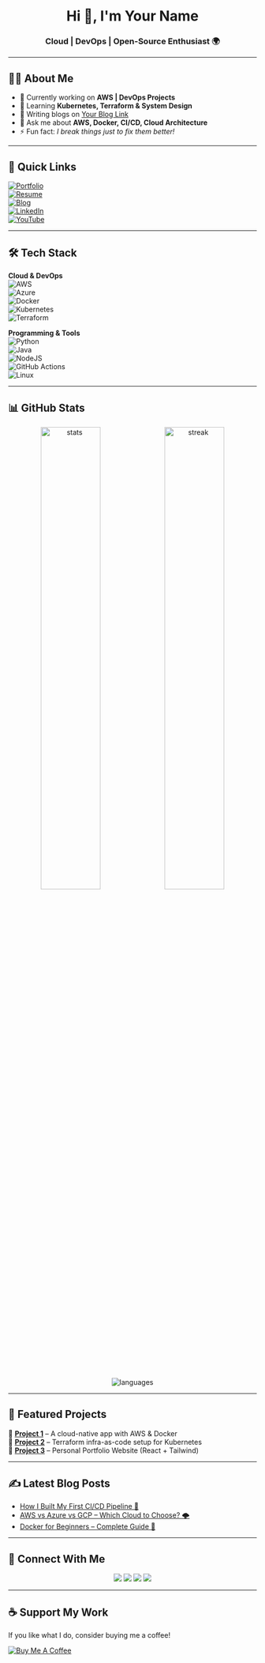 <!-- Header Section -->
<h1 align="center">Hi 👋, I'm Your Name</h1>
<h3 align="center">Cloud | DevOps | Open-Source Enthusiast 🌍</h3>

---

<!-- About Me -->
## 👨‍💻 About Me  
- 🔭 Currently working on **AWS | DevOps Projects**  
- 🌱 Learning **Kubernetes, Terraform & System Design**  
- 📝 Writing blogs on [Your Blog Link](#)  
- 💬 Ask me about **AWS, Docker, CI/CD, Cloud Architecture**  
- ⚡ Fun fact: *I break things just to fix them better!*  

---

<!-- Quick Links -->
## 🔗 Quick Links  
[![Portfolio](https://img.shields.io/badge/My-Portfolio-blue?style=for-the-badge&logo=vercel)](#)  
[![Resume](https://img.shields.io/badge/My-Resume-green?style=for-the-badge&logo=readme)](#)  
[![Blog](https://img.shields.io/badge/Blog-orange?style=for-the-badge&logo=hashnode)](#)  
[![LinkedIn](https://img.shields.io/badge/LinkedIn-0077B5?style=for-the-badge&logo=linkedin)](https://linkedin.com/in/yourprofile)  
[![YouTube](https://img.shields.io/badge/YouTube-FF0000?style=for-the-badge&logo=youtube)](https://youtube.com/@yourchannel)  

---

<!-- Tech Stack -->
## 🛠️ Tech Stack  

**Cloud & DevOps**  
![AWS](https://img.shields.io/badge/AWS-%23FF9900.svg?style=for-the-badge&logo=amazon-aws&logoColor=white)  
![Azure](https://img.shields.io/badge/Azure-%230072C6.svg?style=for-the-badge&logo=microsoftazure&logoColor=white)  
![Docker](https://img.shields.io/badge/Docker-2496ED.svg?style=for-the-badge&logo=docker&logoColor=white)  
![Kubernetes](https://img.shields.io/badge/Kubernetes-326CE5.svg?style=for-the-badge&logo=kubernetes&logoColor=white)  
![Terraform](https://img.shields.io/badge/Terraform-7B42BC.svg?style=for-the-badge&logo=terraform&logoColor=white)  

**Programming & Tools**  
![Python](https://img.shields.io/badge/Python-3776AB.svg?style=for-the-badge&logo=python&logoColor=white)  
![Java](https://img.shields.io/badge/Java-ED8B00.svg?style=for-the-badge&logo=openjdk&logoColor=white)  
![NodeJS](https://img.shields.io/badge/Node.js-43853D.svg?style=for-the-badge&logo=node.js&logoColor=white)  
![GitHub Actions](https://img.shields.io/badge/GitHub%20Actions-2088FF.svg?style=for-the-badge&logo=githubactions&logoColor=white)  
![Linux](https://img.shields.io/badge/Linux-FCC624.svg?style=for-the-badge&logo=linux&logoColor=black)  

---

<!-- GitHub Stats -->
## 📊 GitHub Stats  

<p align="center">
  <img src="https://github-readme-stats.vercel.app/api?username=YourUserName&show_icons=true&theme=tokyonight" alt="stats" width="49%"/>
  <img src="https://github-readme-streak-stats.herokuapp.com/?user=YourUserName&theme=tokyonight" alt="streak" width="49%"/>
</p>

<p align="center">
  <img src="https://github-readme-stats.vercel.app/api/top-langs/?username=YourUserName&layout=compact&theme=tokyonight" alt="languages"/>
</p>

---

<!-- Featured Projects -->
## 🌟 Featured Projects  

🔹 [**Project 1**](#) – A cloud-native app with AWS & Docker  
🔹 [**Project 2**](#) – Terraform infra-as-code setup for Kubernetes  
🔹 [**Project 3**](#) – Personal Portfolio Website (React + Tailwind)  

---

<!-- Blog Section -->
## ✍️ Latest Blog Posts  
<!-- BLOG-POST-LIST:START -->
- [How I Built My First CI/CD Pipeline 🚀](#)  
- [AWS vs Azure vs GCP – Which Cloud to Choose? 🌩️](#)  
- [Docker for Beginners – Complete Guide 🐳](#)  
<!-- BLOG-POST-LIST:END -->

---

<!-- Connect -->
## 🤝 Connect With Me  
<p align="center">
<a href="https://linkedin.com/in/yourprofile"><img src="https://img.icons8.com/color/48/linkedin.png"/></a>
<a href="https://twitter.com/yourprofile"><img src="https://img.icons8.com/color/48/twitter.png"/></a>
<a href="mailto:youremail@gmail.com"><img src="https://img.icons8.com/color/48/gmail-new.png"/></a>
<a href="https://t.me/yourtelegram"><img src="https://img.icons8.com/color/48/telegram-app.png"/></a>
</p>

---

<!-- Support -->
## ☕ Support My Work  
If you like what I do, consider buying me a coffee!  

[![Buy Me A Coffee](https://img.shields.io/badge/-Buy%20Me%20a%20Coffee-yellow?style=for-the-badge&logo=buy-me-a-coffee&logoColor=black)](https://www.buymeacoffee.com/yourname)
